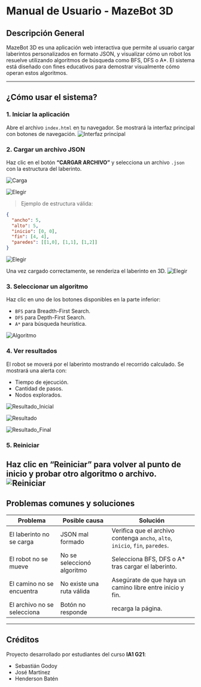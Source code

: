 
# Manual de Usuario - MazeBot 3D

## Descripción General

MazeBot 3D es una aplicación web interactiva que permite al usuario cargar laberintos personalizados en formato JSON, y visualizar cómo un robot los resuelve utilizando algoritmos de búsqueda como BFS, DFS o A*. El sistema está diseñado con fines educativos para demostrar visualmente cómo operan estos algoritmos.

---

## ¿Cómo usar el sistema?

### 1. Iniciar la aplicación
Abre el archivo `index.html` en tu navegador. Se mostrará la interfaz principal con botones de navegación.
![Interfaz principal](./IF.png)

### 2. Cargar un archivo JSON
Haz clic en el botón **“CARGAR ARCHIVO”** y selecciona un archivo `.json` con la estructura del laberinto.

![Carga](./CA.png)

![Elegir](./EA.png)

>  Ejemplo de estructura válida:
```json
{
  "ancho": 5,
  "alto": 5,
  "inicio": [0, 0],
  "fin": [4, 4],
  "paredes": [[1,0], [1,1], [1,2]]
}
```

![Elegir](./E.png)



Una vez cargado correctamente, se renderiza el laberinto en 3D.
![Elegir](./R.png)



### 3. Seleccionar un algoritmo
Haz clic en uno de los botones disponibles en la parte inferior:
- `BFS` para Breadth-First Search.
- `DFS` para Depth-First Search.
- `A*` para búsqueda heurística.

![Algoritmo](./Algoritmo.png)


### 4. Ver resultados
El robot se moverá por el laberinto mostrando el recorrido calculado. Se mostrará una alerta con:
- Tiempo de ejecución.
- Cantidad de pasos.
- Nodos explorados.

![Resultado_Inicial](./rInicial.png)


![Resultado](./Resultado.png)


![Resultado_Final](./rFinal.png)



### 5. Reiniciar
Haz clic en **“Reiniciar”** para volver al punto de inicio y probar otro algoritmo o archivo.
![Reiniciar](./Reiniciar.png)
---



##  Problemas comunes y soluciones

| Problema | Posible causa | Solución |
|---------|----------------|----------|
| El laberinto no se carga | JSON mal formado | Verifica que el archivo contenga `ancho`, `alto`, `inicio`, `fin`, `paredes`. |
| El robot no se mueve | No se seleccionó algoritmo | Selecciona BFS, DFS o A* tras cargar el laberinto. |
| El camino no se encuentra | No existe una ruta válida | Asegúrate de que haya un camino libre entre inicio y fin. |
| El archivo no se selecciona | Botón no responde |  recarga la página. |

---

##  Créditos

Proyecto desarrollado por estudiantes del curso **IA1 G21**:

- Sebastián Godoy
- José Martínez
- Henderson Batén